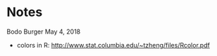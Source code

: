 Notes
================
Bodo Burger
May 4, 2018

-   colors in R: <http://www.stat.columbia.edu/~tzheng/files/Rcolor.pdf>
